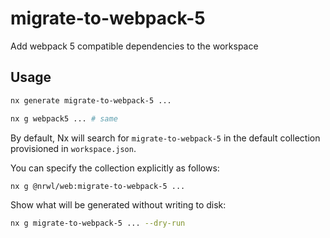 # migrate-to-webpack-5

Add webpack 5 compatible dependencies to the workspace

## Usage

```bash
nx generate migrate-to-webpack-5 ...
```

```bash
nx g webpack5 ... # same
```

By default, Nx will search for `migrate-to-webpack-5` in the default collection provisioned in `workspace.json`.

You can specify the collection explicitly as follows:

```bash
nx g @nrwl/web:migrate-to-webpack-5 ...
```

Show what will be generated without writing to disk:

```bash
nx g migrate-to-webpack-5 ... --dry-run
```
